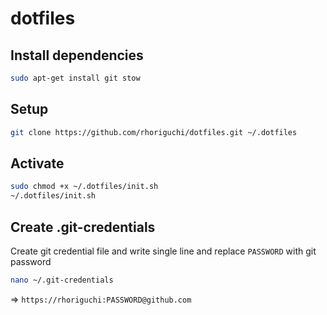 # dotfiles

## Install dependencies

```bash
sudo apt-get install git stow
```

## Setup

```bash
git clone https://github.com/rhoriguchi/dotfiles.git ~/.dotfiles
```

## Activate

```bash
sudo chmod +x ~/.dotfiles/init.sh
~/.dotfiles/init.sh
```

## Create .git-credentials

Create git credential file and write single line and replace `PASSWORD` with git password

```bash
nano ~/.git-credentials
```

=> `https://rhoriguchi:PASSWORD@github.com`
